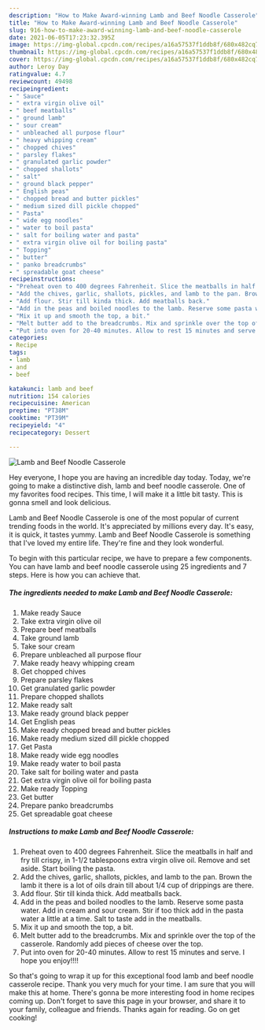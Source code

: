 ```yaml
---
description: "How to Make Award-winning Lamb and Beef Noodle Casserole"
title: "How to Make Award-winning Lamb and Beef Noodle Casserole"
slug: 916-how-to-make-award-winning-lamb-and-beef-noodle-casserole
date: 2021-06-05T17:23:32.395Z
image: https://img-global.cpcdn.com/recipes/a16a57537f1ddb8f/680x482cq70/lamb-and-beef-noodle-casserole-recipe-main-photo.jpg
thumbnail: https://img-global.cpcdn.com/recipes/a16a57537f1ddb8f/680x482cq70/lamb-and-beef-noodle-casserole-recipe-main-photo.jpg
cover: https://img-global.cpcdn.com/recipes/a16a57537f1ddb8f/680x482cq70/lamb-and-beef-noodle-casserole-recipe-main-photo.jpg
author: Leroy Day
ratingvalue: 4.7
reviewcount: 49498
recipeingredient:
- " Sauce"
- " extra virgin olive oil"
- " beef meatballs"
- " ground lamb"
- " sour cream"
- " unbleached all purpose flour"
- " heavy whipping cream"
- " chopped chives"
- " parsley flakes"
- " granulated garlic powder"
- " chopped shallots"
- " salt"
- " ground black pepper"
- " English peas"
- " chopped bread and butter pickles"
- " medium sized dill pickle chopped"
- " Pasta"
- " wide egg noodles"
- " water to boil pasta"
- " salt for boiling water and pasta"
- " extra virgin olive oil for boiling pasta"
- " Topping"
- " butter"
- " panko breadcrumbs"
- " spreadable goat cheese"
recipeinstructions:
- "Preheat oven to 400 degrees Fahrenheit. Slice the meatballs in half and fry till crispy, in 1-1/2 tablespoons extra virgin olive oil. Remove and set aside. Start boiling the pasta."
- "Add the chives, garlic, shallots, pickles, and lamb to the pan. Brown the lamb it there is a lot of oils drain till about 1/4 cup of drippings are there."
- "Add flour. Stir till kinda thick. Add meatballs back."
- "Add in the peas and boiled noodles to the lamb. Reserve some pasta water. Add in cream and sour cream. Stir if too thick add in the pasta water a little at a time. Salt to taste add in the meatballs."
- "Mix it up and smooth the top, a bit."
- "Melt butter add to the breadcrumbs. Mix and sprinkle over the top of the casserole. Randomly add pieces of cheese over the top."
- "Put into oven for 20-40 minutes. Allow to rest 15 minutes and serve. I hope you enjoy!!!!"
categories:
- Recipe
tags:
- lamb
- and
- beef

katakunci: lamb and beef 
nutrition: 154 calories
recipecuisine: American
preptime: "PT38M"
cooktime: "PT39M"
recipeyield: "4"
recipecategory: Dessert

---
```



![Lamb and Beef Noodle Casserole](https://img-global.cpcdn.com/recipes/a16a57537f1ddb8f/680x482cq70/lamb-and-beef-noodle-casserole-recipe-main-photo.jpg)

Hey everyone, I hope you are having an incredible day today. Today, we're going to make a distinctive dish, lamb and beef noodle casserole. One of my favorites food recipes. This time, I will make it a little bit tasty. This is gonna smell and look delicious.



Lamb and Beef Noodle Casserole is one of the most popular of current trending foods in the world. It's appreciated by millions every day. It's easy, it is quick, it tastes yummy. Lamb and Beef Noodle Casserole is something that I've loved my entire life. They're fine and they look wonderful.


To begin with this particular recipe, we have to prepare a few components. You can have lamb and beef noodle casserole using 25 ingredients and 7 steps. Here is how you can achieve that.

<!--inarticleads1-->

##### The ingredients needed to make Lamb and Beef Noodle Casserole:

1. Make ready  Sauce
1. Take  extra virgin olive oil
1. Prepare  beef meatballs
1. Take  ground lamb
1. Take  sour cream
1. Prepare  unbleached all purpose flour
1. Make ready  heavy whipping cream
1. Get  chopped chives
1. Prepare  parsley flakes
1. Get  granulated garlic powder
1. Prepare  chopped shallots
1. Make ready  salt
1. Make ready  ground black pepper
1. Get  English peas
1. Make ready  chopped bread and butter pickles
1. Make ready  medium sized dill pickle chopped
1. Get  Pasta
1. Make ready  wide egg noodles
1. Make ready  water to boil pasta
1. Take  salt for boiling water and pasta
1. Get  extra virgin olive oil for boiling pasta
1. Make ready  Topping
1. Get  butter
1. Prepare  panko breadcrumbs
1. Get  spreadable goat cheese




<!--inarticleads2-->

##### Instructions to make Lamb and Beef Noodle Casserole:

1. Preheat oven to 400 degrees Fahrenheit. Slice the meatballs in half and fry till crispy, in 1-1/2 tablespoons extra virgin olive oil. Remove and set aside. Start boiling the pasta.
1. Add the chives, garlic, shallots, pickles, and lamb to the pan. Brown the lamb it there is a lot of oils drain till about 1/4 cup of drippings are there.
1. Add flour. Stir till kinda thick. Add meatballs back.
1. Add in the peas and boiled noodles to the lamb. Reserve some pasta water. Add in cream and sour cream. Stir if too thick add in the pasta water a little at a time. Salt to taste add in the meatballs.
1. Mix it up and smooth the top, a bit.
1. Melt butter add to the breadcrumbs. Mix and sprinkle over the top of the casserole. Randomly add pieces of cheese over the top.
1. Put into oven for 20-40 minutes. Allow to rest 15 minutes and serve. I hope you enjoy!!!!




So that's going to wrap it up for this exceptional food lamb and beef noodle casserole recipe. Thank you very much for your time. I am sure that you will make this at home. There's gonna be more interesting food in home recipes coming up. Don't forget to save this page in your browser, and share it to your family, colleague and friends. Thanks again for reading. Go on get cooking!
